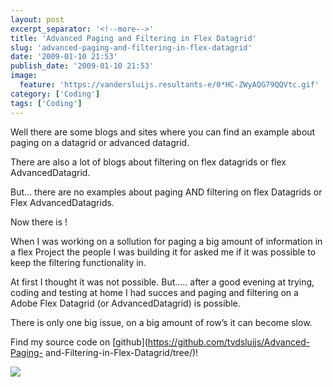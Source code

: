 ```yaml
---
layout: post
excerpt_separator: '<!--more-->'
title: 'Advanced Paging and Filtering in Flex Datagrid'
slug: 'advanced-paging-and-filtering-in-flex-datagrid'
date: '2009-01-10 21:53'
publish_date: '2009-01-10 21:53'
image:
  feature: 'https://vandersluijs.resultants-e/0*HC-ZWyAQG79QQVtc.gif'
category: ['Coding']
tags: ['Coding']
---
```

Well there are some blogs and sites where you can find an example about paging
on a datagrid or advanced datagrid.  
  
There are also a lot of blogs about filtering on flex datagrids or flex
AdvancedDatagrid.  
  
But… there are no examples about paging AND filtering on flex Datagrids or
Flex AdvancedDatagrids.  
  
Now there is !  
  
  
  
When I was working on a sollution for paging a big amount of information in a
flex Project the people I was building it for asked me if it was possible to
keep the filtering functionality in.  
  
At first I thought it was not possible. But….. after a good evening at trying,
coding and testing at home I had succes and paging and filtering on a Adobe
Flex Datagrid (or AdvancedDatagrid) is possible.  
  
There is only one big issue, on a big amount of row’s it can become slow.  
  
Find my source code on [github](https://github.com/tvdsluijs/Advanced-Paging-
and-Filtering-in-Flex-Datagrid/tree/)!

![](https://vandersluijs.resultants-e/0*HC-ZWyAQG79QQVtc.gif)

